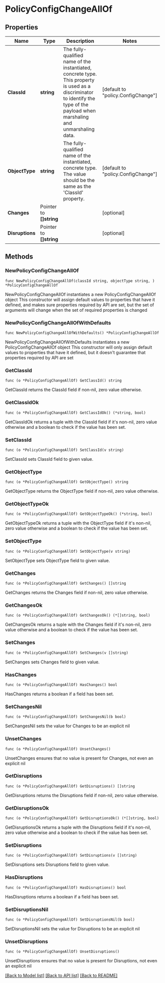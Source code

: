 # PolicyConfigChangeAllOf

## Properties

Name | Type | Description | Notes
------------ | ------------- | ------------- | -------------
**ClassId** | **string** | The fully-qualified name of the instantiated, concrete type. This property is used as a discriminator to identify the type of the payload when marshaling and unmarshaling data. | [default to "policy.ConfigChange"]
**ObjectType** | **string** | The fully-qualified name of the instantiated, concrete type. The value should be the same as the &#39;ClassId&#39; property. | [default to "policy.ConfigChange"]
**Changes** | Pointer to **[]string** |  | [optional] 
**Disruptions** | Pointer to **[]string** |  | [optional] 

## Methods

### NewPolicyConfigChangeAllOf

`func NewPolicyConfigChangeAllOf(classId string, objectType string, ) *PolicyConfigChangeAllOf`

NewPolicyConfigChangeAllOf instantiates a new PolicyConfigChangeAllOf object
This constructor will assign default values to properties that have it defined,
and makes sure properties required by API are set, but the set of arguments
will change when the set of required properties is changed

### NewPolicyConfigChangeAllOfWithDefaults

`func NewPolicyConfigChangeAllOfWithDefaults() *PolicyConfigChangeAllOf`

NewPolicyConfigChangeAllOfWithDefaults instantiates a new PolicyConfigChangeAllOf object
This constructor will only assign default values to properties that have it defined,
but it doesn't guarantee that properties required by API are set

### GetClassId

`func (o *PolicyConfigChangeAllOf) GetClassId() string`

GetClassId returns the ClassId field if non-nil, zero value otherwise.

### GetClassIdOk

`func (o *PolicyConfigChangeAllOf) GetClassIdOk() (*string, bool)`

GetClassIdOk returns a tuple with the ClassId field if it's non-nil, zero value otherwise
and a boolean to check if the value has been set.

### SetClassId

`func (o *PolicyConfigChangeAllOf) SetClassId(v string)`

SetClassId sets ClassId field to given value.


### GetObjectType

`func (o *PolicyConfigChangeAllOf) GetObjectType() string`

GetObjectType returns the ObjectType field if non-nil, zero value otherwise.

### GetObjectTypeOk

`func (o *PolicyConfigChangeAllOf) GetObjectTypeOk() (*string, bool)`

GetObjectTypeOk returns a tuple with the ObjectType field if it's non-nil, zero value otherwise
and a boolean to check if the value has been set.

### SetObjectType

`func (o *PolicyConfigChangeAllOf) SetObjectType(v string)`

SetObjectType sets ObjectType field to given value.


### GetChanges

`func (o *PolicyConfigChangeAllOf) GetChanges() []string`

GetChanges returns the Changes field if non-nil, zero value otherwise.

### GetChangesOk

`func (o *PolicyConfigChangeAllOf) GetChangesOk() (*[]string, bool)`

GetChangesOk returns a tuple with the Changes field if it's non-nil, zero value otherwise
and a boolean to check if the value has been set.

### SetChanges

`func (o *PolicyConfigChangeAllOf) SetChanges(v []string)`

SetChanges sets Changes field to given value.

### HasChanges

`func (o *PolicyConfigChangeAllOf) HasChanges() bool`

HasChanges returns a boolean if a field has been set.

### SetChangesNil

`func (o *PolicyConfigChangeAllOf) SetChangesNil(b bool)`

 SetChangesNil sets the value for Changes to be an explicit nil

### UnsetChanges
`func (o *PolicyConfigChangeAllOf) UnsetChanges()`

UnsetChanges ensures that no value is present for Changes, not even an explicit nil
### GetDisruptions

`func (o *PolicyConfigChangeAllOf) GetDisruptions() []string`

GetDisruptions returns the Disruptions field if non-nil, zero value otherwise.

### GetDisruptionsOk

`func (o *PolicyConfigChangeAllOf) GetDisruptionsOk() (*[]string, bool)`

GetDisruptionsOk returns a tuple with the Disruptions field if it's non-nil, zero value otherwise
and a boolean to check if the value has been set.

### SetDisruptions

`func (o *PolicyConfigChangeAllOf) SetDisruptions(v []string)`

SetDisruptions sets Disruptions field to given value.

### HasDisruptions

`func (o *PolicyConfigChangeAllOf) HasDisruptions() bool`

HasDisruptions returns a boolean if a field has been set.

### SetDisruptionsNil

`func (o *PolicyConfigChangeAllOf) SetDisruptionsNil(b bool)`

 SetDisruptionsNil sets the value for Disruptions to be an explicit nil

### UnsetDisruptions
`func (o *PolicyConfigChangeAllOf) UnsetDisruptions()`

UnsetDisruptions ensures that no value is present for Disruptions, not even an explicit nil

[[Back to Model list]](../README.md#documentation-for-models) [[Back to API list]](../README.md#documentation-for-api-endpoints) [[Back to README]](../README.md)


